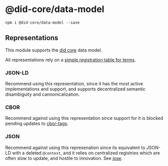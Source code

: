 # @did-core/data-model

```
npm i @did-core/data-model --save
```

## Representations

This module supports the [did core](https://www.w3.org/TR/did-core/) data model.

All representations rely on a [simple registration table for terms](./did-core-v1.csv).

### JSON-LD

Recommend using this representation, since it has the most active implementations and support, and supports decentralized semantic disambiguity and cannonicalization.

### CBOR

Recommend against using this representation since support for it is blocked pending updates to [cbor-tags](https://www.iana.org/assignments/cbor-tags/cbor-tags.xhtml).

### JSON

Recommend against using this represenation since its equivalent to JSON-LD with a deleted `@context`, and it relies on centralized registries which are often slow to update, and hostile to innovation. See [jose](https://www.iana.org/assignments/jose/jose.xhtml).
